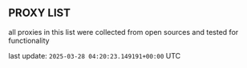 ## PROXY LIST

all proxies in this list were collected from open sources and tested for functionality

last update: `2025-03-28 04:20:23.149191+00:00` UTC